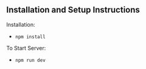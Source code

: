 ## Installation and Setup Instructions

Installation:

- `npm install`

To Start Server:

- `npm run dev`
